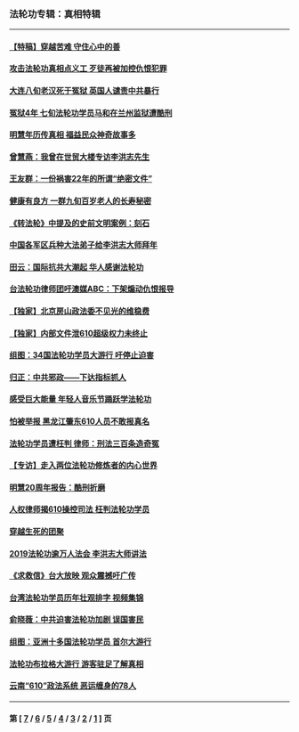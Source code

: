 ### 法轮功专辑：真相特辑
---
#### [【特稿】穿越苦难 守住心中的善](../../pages/nf4389/n13784979.md?12040430) 
#### [攻击法轮功真相点义工 歹徒再被加控仇恨犯罪](../../pages/nf4389/n13601019.md?12040430) 
#### [大连八旬老汉死于冤狱 英国人谴责中共暴行](../../pages/nf4389/n13480118.md?12040430) 
#### [冤狱4年 七旬法轮功学员马和在兰州监狱遭酷刑](../../pages/nf4389/n13304688.md?12040430) 
#### [明慧年历传真相 福益民众神奇故事多](../../pages/nf4389/n13294545.md?12040430) 
#### [曾慧燕：我曾在世贸大楼专访李洪志先生](../../pages/nf4389/n12898729.md?12040430) 
#### [王友群：一份祸害22年的所谓“绝密文件”](../../pages/nf4389/n12871750.md?12040430) 
#### [健康有良方 一群九旬百岁老人的长寿秘密](../../pages/nf4389/n12847475.md?12040430) 
#### [《转法轮》中提及的史前文明案例：刻石](../../pages/nf4389/n12758577.md?12040430) 
#### [中国各军区兵种大法弟子给李洪志大师拜年](../../pages/nf4389/n12750047.md?12040430) 
#### [田云：国际抗共大潮起 华人感谢法轮功](../../pages/nf4389/n12357708.md?12040430) 
#### [台法轮功律师团吁澳媒ABC：下架煽动仇恨报导](../../pages/nf4389/n12279917.md?12040430) 
#### [【独家】北京房山政法委不见光的维稳费](../../pages/nf4389/n12031979.md?12040430) 
#### [【独家】内部文件泄610超级权力未终止](../../pages/nf4389/n12023895.md?12040430) 
#### [组图：34国法轮功学员大游行 吁停止迫害](../../pages/nf4389/n11492658.md?12040430) 
#### [归正：中共邪政——下达指标抓人](../../pages/nf4389/n11474770.md?12040430) 
#### [感受巨大能量 年轻人音乐节踊跃学法轮功](../../pages/nf4389/n11441981.md?12040430) 
#### [怕被举报 黑龙江肇东610人员不敢报真名](../../pages/nf4389/n11436499.md?12040430) 
#### [法轮功学员遭枉判 律师：刑法三百条造奇冤](../../pages/nf4389/n11433943.md?12040430) 
#### [【专访】走入两位法轮功修炼者的内心世界](../../pages/nf4389/n11415623.md?12040430) 
#### [明慧20周年报告：酷刑折磨](../../pages/nf4389/n11387954.md?12040430) 
#### [人权律师揭610操控司法 枉判法轮功学员](../../pages/nf4389/n11313370.md?12040430) 
#### [穿越生死的团聚](../../pages/nf4389/n11258922.md?12040430) 
#### [2019法轮功逾万人法会 李洪志大师讲法](../../pages/nf4389/n11265303.md?12040430) 
#### [《求救信》台大放映 观众震撼吁广传](../../pages/nf4389/n10922251.md?12040430) 
#### [台湾法轮功学员历年壮观排字 视频集锦](../../pages/nf4389/n10878789.md?12040430) 
#### [俞晓薇：中共迫害法轮功加剧 误国害民](../../pages/nf4389/n10859260.md?12040430) 
#### [组图：亚洲十多国法轮功学员 首尔大游行](../../pages/nf4389/n10781149.md?12040430) 
#### [法轮功布拉格大游行 游客驻足了解真相](../../pages/nf4389/n10749360.md?12040430) 
#### [云南“610”政法系统 恶运缠身的78人](../../pages/nf4389/n10747534.md?12040430) 

---
#### 第 [ [7](./7.md?12040430) / [6](./6.md?12040430) / [5](./5.md?12040430) / [4](./4.md?12040430) / [3](./3.md?12040430) / [2](./2.md?12040430) / [1](./1.md?12040430) ] 页
